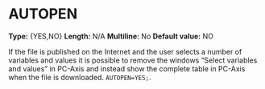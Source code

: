 # AUTOPEN
**Type:** {YES,NO}
**Length:** N/A
**Multiline:** No
**Default value:** NO

If the file is published on the Internet and the user selects a number of
variables and values it is possible to remove the windows “Select variables
and values” in PC-Axis and instead show the complete table in PC-Axis
when the file is downloaded. `AUTOPEN=YES;`.
